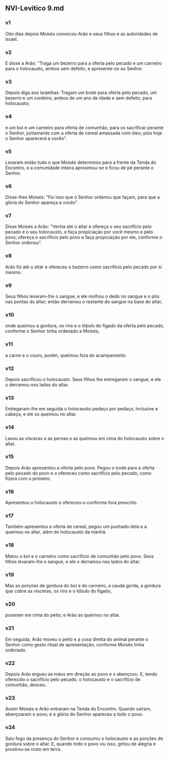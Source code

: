 ## NVI-Levítico 9.md
### v1
 Oito dias depois Moisés convocou Arão e seus filhos e as autoridades de Israel.
### v2
 E disse a Arão: "Traga um bezerro para a oferta pelo pecado e um carneiro para o holocausto, ambos sem defeito, e apresente-os ao Senhor.
### v3
 Depois diga aos israelitas: Tragam um bode para oferta pelo pecado, um bezerro e um cordeiro, ambos de um ano de idade e sem defeito, para holocausto;
### v4
 e um boi e um carneiro para oferta de comunhão, para os sacrificar perante o Senhor, juntamente com a oferta de cereal amassada com óleo; pois hoje o Senhor aparecerá a vocês".
### v5
 Levaram então tudo o que Moisés determinou para a frente da Tenda do Encontro, e a comunidade inteira aproximou-se e ficou de pé perante o Senhor.
### v6
 Disse-lhes Moisés: "Foi isso que o Senhor ordenou que façam, para que a glória do Senhor apareça a vocês".
### v7
 Disse Moisés a Arão: "Venha até o altar e ofereça o seu sacrifício pelo pecado e o seu holocausto, e faça propiciação por você mesmo e pelo povo; ofereça o sacrifício pelo povo e faça propiciação por ele, conforme o Senhor ordenou".
### v8
 Arão foi até o altar e ofereceu o bezerro como sacrifício pelo pecado por si mesmo.
### v9
 Seus filhos levaram-lhe o sangue, e ele molhou o dedo no sangue e o pôs nas pontas do altar; então derramou o restante do sangue na base do altar,
### v10
 onde queimou a gordura, os rins e o lóbulo do fígado da oferta pelo pecado, conforme o Senhor tinha ordenado a Moisés;
### v11
 a carne e o couro, porém, queimou fora do acampamento.
### v12
 Depois sacrificou o holocausto. Seus filhos lhe entregaram o sangue, e ele o derramou nos lados do altar.
### v13
 Entregaram-lhe em seguida o holocausto pedaço por pedaço, inclusive a cabeça, e ele os queimou no altar.
### v14
 Lavou as vísceras e as pernas e as queimou em cima do holocausto sobre o altar.
### v15
 Depois Arão apresentou a oferta pelo povo. Pegou o bode para a oferta pelo pecado do povo e o ofereceu como sacrifício pelo pecado, como fizera com o primeiro.
### v16
 Apresentou o holocausto e ofereceu-o conforme fora prescrito.
### v17
 Também apresentou a oferta de cereal, pegou um punhado dela e a queimou no altar, além do holocausto da manhã.
### v18
 Matou o boi e o carneiro como sacrifício de comunhão pelo povo. Seus filhos levaram-lhe o sangue, e ele o derramou nos lados do altar.
### v19
 Mas as porções de gordura do boi e do carneiro, a cauda gorda, a gordura que cobre as vísceras, os rins e o lóbulo do fígado,
### v20
 puseram em cima do peito; e Arão as queimou no altar.
### v21
 Em seguida, Arão moveu o peito e a coxa direita do animal perante o Senhor como gesto ritual de apresentação, conforme Moisés tinha ordenado.
### v22
 Depois Arão ergueu as mãos em direção ao povo e o abençoou. E, tendo oferecido o sacrifício pelo pecado, o holocausto e o sacrifício de comunhão, desceu.
### v23
 Assim Moisés e Arão entraram na Tenda do Encontro. Quando saíram, abençoaram o povo; e a glória do Senhor apareceu a todo o povo.
### v24
 Saiu fogo da presença do Senhor e consumiu o holocausto e as porções de gordura sobre o altar. E, quando todo o povo viu isso, gritou de alegria e prostrou-se rosto em terra.

